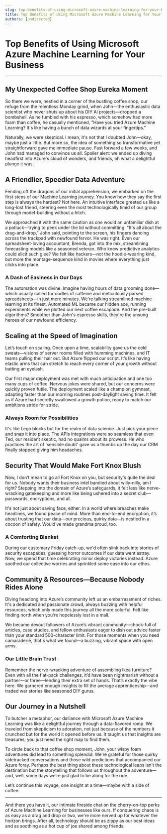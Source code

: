 ```yaml
---
slug: top-benefits-of-using-microsoft-azure-machine-learning-for-your-business
title: Top Benefits of Using Microsoft Azure Machine Learning for Your Business
authors: [undirected]
---
```



# Top Benefits of Using Microsoft Azure Machine Learning for Your Business

---

## My Unexpected Coffee Shop Eureka Moment

So there we were, nestled in a corner of the bustling coffee shop, our refuge from the relentless Monday grind, when John—the enthusiastic data scientist who never shuts up about his DIY AI projects—dropped a bombshell. As he fumbled with his espresso, which somehow had more foam than coffee, he casually mentioned, "Have you tried Azure Machine Learning? It's like having a bunch of data wizards at your fingertips." 

Naturally, we were skeptical. I mean, it's not that I doubted John—okay, maybe just a little. But more so, the idea of something so transformative yet straightforward gave me immediate pause. Fast forward a few weeks, and John had managed to convince us all. Spoiler alert: we ended up diving headfirst into Azure's cloud of wonders, and friends, oh what a delightful plunge it was.

## A Friendlier, Speedier Data Adventure

Fending off the dragons of our initial apprehension, we embarked on the first steps of our Machine Learning journey. You know how they say the first step is always the hardest? Not here. An intuitive interface greeted us like a long-lost friend, steering even the most technologically timid of our group through model-building without a hitch.

We approached it with the same caution as one would an unfamiliar dish at a potluck—trying to peek under the lid without committing. "It's all about the drag-and-drop," John said, pointing to the screen, his fingers dancing across the trackpad with newfound fervor. He was right. Even our spreadsheet-loving accountant, Brenda, got into the mix, streamlining forecasting models like a seasoned veteran. Who knew predictive analytics could elicit such glee? We felt like hackers—not the hoodie-wearing kind, but more the montage-sequence kind in movies where everything just clicks into place.

### A Dash of Easiness in Our Days

The automation was divine. Imagine having hours of data grooming done—which usually called for oodles of caffeine and meticulously parsed spreadsheets—in just mere minutes. We're talking streamlined machine learning at its finest. Automated ML became our hidden ace, running experiments while we plotted our next coffee escapade. And the pre-built algorithms? Smoother than John's espresso skills, they're the unsung heroes of our newfound efficiency.

## Scaling at the Speed of Imagination

Let’s touch on scaling. Once upon a time, scalability gave us the cold sweats—visions of server rooms filled with humming machines, and IT teams pulling their hair out. But Azure flipped our script. It’s like having elastic arms that can stretch to reach every corner of your growth without batting an eyelash.

Our first major deployment was met with much anticipation and one too many cups of coffee. Nervous jokes were shared, but our concerns were quickly proven futile. The deployment scaled like a champion gymnast, adapting faster than our morning routines post-daylight saving time. It felt as if Azure had secretly swallowed a growth potion, ready to match our ambitions stride for stride.

### Always Room for Possibilities

It's like Lego blocks but for the realm of data science. Just pick your piece and snap it into place. The APIs integrations were so seamless that even Ted, our resident skeptic, had no qualms about its prowess. He who practices the art of 'sensible doubt' gave us a thumbs up the day our CRM finally stopped giving him headaches.

## Security That Would Make Fort Knox Blush

Now, I don’t mean to go all Fort Knox on you, but security's quite the deal for us. Nobody wants their business intel bandied about willy-nilly, am I right? Stepping into the domain of Azure’s safeguards, it felt less like nerve-wracking gatekeeping and more like being ushered into a secret club—passwords, encryptions, and all.

It's not just about saving face, either. In a world where breaches make headlines, we found peace of mind. More than end-to-end encryption, it’s about trusting that our data—our precious, quirky data—is nestled in a cocoon of safety. Would’ve made grandma proud, too.

### A Comforting Blanket

During our customary Friday catch-up, we'd often slink back into stories of security escapades, guessing horror outcomes if our data went astray. Now, we spend that time celebrating minor deploy victories instead. Azure soothed our collective worries and sprinkled some ease into our ethos.

## Community & Resources—Because Nobody Rides Alone

Diving headlong into Azure’s community left us an embarrassment of riches. It's a dedicated and passionate crowd, always buzzing with helpful resources, which only made this journey all the more colorful. Felt like finding north when you're hopelessly lost in a mall.

We became devout followers of Azure’s vibrant community—chock-full of articles, case studies, and fellow enthusiasts eager to dish out advice faster than your standard 500-character limit. For those moments when you need camaraderie, that's what we found—a buzzing, vibrant space with open arms. 

### Our Little Brain Trust

Remember the nerve-wracking adventure of assembling Ikea furniture? Even with all the flat-pack challenges, it’d have been nightmarish without a partner—or three—lending their extra set of hands. That’s exactly the vibe here. We garnered enough insights to fill the average apprenticeship—and traded war stories like seasoned DIY gurus.

## Our Journey in a Nutshell

To butcher a metaphor, our dalliance with Microsoft Azure Machine Learning was like a delightful journey through a data-flavored romp. We traveled from skepticism to adoration, not just because of the numbers it crunched but for the world it opened before us. It taught us that insights are treasures; you just need the right map to find them.

To circle back to that coffee shop moment, John, your wispy foam adventures did lead to something splendid. We're grateful for those quirky sidetracked conversations and those wild predictions that accompanied our Azure foray. Perhaps the best thing about these technological leaps isn’t the destination but the storytelling that follows us throughout the adventure—and, well, some days we’re just glad to be along for the ride.

Let’s continue this voyage, one insight at a time—maybe with a side of coffee.

---

And there you have it, our intimate fireside chat on the cherry-on-top perks of Azure Machine Learning for businesses like ours. If conquering chaos is as easy as a drag and drop or two, we're more nerved up for whatever the horizon brings. After all, technology should be as zippy as our best ideas and as soothing as a hot cup of joe shared among friends.